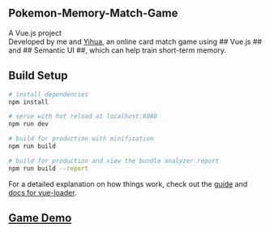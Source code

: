 ## Pokemon-Memory-Match-Game

A Vue.js project  
Developed by me and [Yihua](https://github.com/luvnico), an online card match game using ## Vue.js ## and ## Semantic UI ##, which can help train short-term memory.

## Build Setup

``` bash
# install dependencies
npm install

# serve with hot reload at localhost:8080
npm run dev

# build for production with minification
npm run build

# build for production and view the bundle analyzer report
npm run build --report
```

For a detailed explanation on how things work, check out the [guide](http://vuejs-templates.github.io/webpack/) and [docs for vue-loader](http://vuejs.github.io/vue-loader).

## [Game Demo](http://creative.colorado.edu/~yish3837/fwd/project3/dist/)
